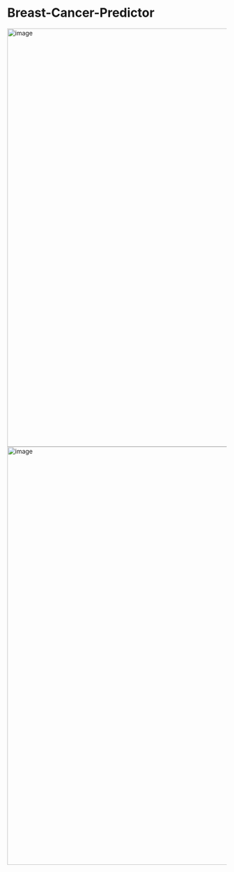 # Breast-Cancer-Predictor

<img width="960" alt="image" src="https://github.com/Harshil105/Breast-Cancer-Predictor/assets/140583584/943249bb-910a-4363-b724-66503ccccc15">

<img width="960" alt="image" src="https://github.com/Harshil105/Breast-Cancer-Predictor/assets/140583584/6dc733b8-ce8e-4745-bee5-751b613bc259">

